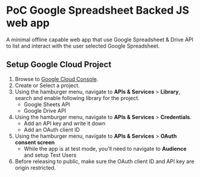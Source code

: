 # PoC Google Spreadsheet Backed JS web app

A minimal offline capable web app that use Google Spreadsheet & Drive API to list and interact with the user selected Google Spreadsheet.

## Setup Google Cloud Project

1. Browse to [Google Cloud Console](https://console.cloud.google.com/).
2. Create or Select a project.
3. Using the hamburger menu, navigate to **APIs & Services** > **Library**, search and enable following library for the project.
   - Google Sheets API
   - Google Drive API
4. Using the hamburger menu, navigate to **APIs & Services** > **Credentials**.
   - Add an API key and write it down
   - Add an OAuth client ID
5. Using the hamburger menu, navigate to **APIs & Services** > **OAuth consent screen**
   - While the app is at test mode, you'll need to navigate to **Audience** and setup Test Users
5. Before releasing to public, make sure the OAuth client ID and API key are origin restricted.

